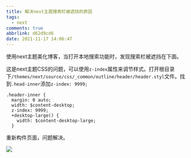 ```yaml
---
title: 解决next主题搜索栏被遮挡的原因
tags:
  - next
comments: true
abbrlink: d62d9cd6
date: 2021-11-17 14:06:47
---
```


使用next主题美化博客，当打开本地搜索功能时，发现搜索栏被遮挡在下面。

<!--more-->

这是next主题CSS的问题，可以使用`z-index`属性来调节样式。打开根目录下`/themes/next/source/css/_common/outline/header/header.styl`文件。找到`.head-inner`添加`z-index: 9999;`

```stylus
.header-inner {
  margin: 0 auto;
  width: $content-desktop;
  z-index: 9999;
  +desktop-large() {
    width: $content-desktop-large;
  }
```

重新构件页面，问题解决。

![](result.jpg)
